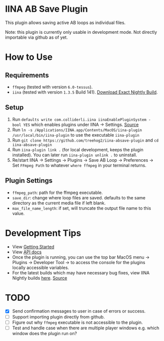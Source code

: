 #  IINA AB Save Plugin
This plugin allows saving active AB loops as individual files.

Note: this plugin is currently only usable in development mode. Not directly importable via github as of yet.

# How to Use

## Requirements
- `ffmpeg` (tested with version `6.0-tessus`).
- `iina` (tested with version `1.3.5` Build 141). [Download Exact Nightly Build](https://github.com/iina/iina/actions/runs/13537465959/artifacts/2653783517).

## Setup

1. Run `defaults write com.colliderli.iina iinaEnablePluginSystem -bool YES` which enables plugins under IINA -> Settings. [Source](https://github.com/iina/iina/releases/tag/v1.3.4)
2. Run `ln -s /Applications/IINA.app/Contents/MacOS/iina-plugin /usr/local/bin/iina-plugin` to use the executable `iina-plugin`
3. Run `git clone https://github.com/treehog2/iina-absave-plugin` and `cd iina-absave-plugin`
4. Run `iina-plugin link .` (for local development, keeps the plugin installed). You can later run `iina-plugin unlink .` to uninstall.
5. Re/start IINA -> Settings -> Plugins -> Save AB Loop -> Preferences -> Set `FFmpeg Path` to whatever `where ffmpeg` in your terminal returns.

## Plugin Settings

- `ffmpeg_path`: path for the ffmpeg executable.
- `save_dir`: change where loop files are saved. defaults to the same directory as the current media file if left blank.
- `max_file_name_length`: if set, will truncate the output file name to this value.


# Development Tips
- View [Getting Started](https://docs.iina.io/pages/getting-started.html)
- View [API docs](https://docs.iina.io/modules/IINA.API.html)
- Once the plugin is running, you can use the top bar MacOS menu -> Plugins -> Developer Tool -> <Plug In Name> to access the console for the plugins locally accessible variables.
- For the latest builds which may have necessary bug fixes, view IINA Nightly builds [here](https://iina.io/nightly/). [Source](https://github.com/iina/iina/tree/develop)


# TODO
- [x] Send confirmation messages to user in case of errors or success.
- [ ] Support importing plugin directly from github.
- [ ] Figure out why `ffmpeg` executable is not accessible to the plugin.
- [ ] Test and handle case when there are multiple player windows e.g. which window does the plugin run on?
